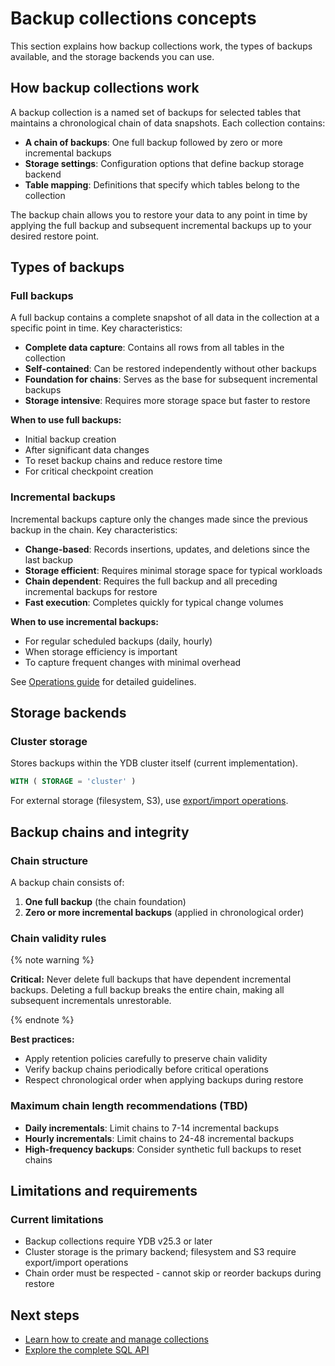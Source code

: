 # Backup collections concepts

This section explains how backup collections work, the types of backups available, and the storage backends you can use.

## How backup collections work

A backup collection is a named set of backups for selected tables that maintains a chronological chain of data snapshots. Each collection contains:

- **A chain of backups**: One full backup followed by zero or more incremental backups
- **Storage settings**: Configuration options that define backup storage backend
- **Table mapping**: Definitions that specify which tables belong to the collection

The backup chain allows you to restore your data to any point in time by applying the full backup and subsequent incremental backups up to your desired restore point.

## Types of backups

### Full backups

A full backup contains a complete snapshot of all data in the collection at a specific point in time. Key characteristics:

- **Complete data capture**: Contains all rows from all tables in the collection
- **Self-contained**: Can be restored independently without other backups
- **Foundation for chains**: Serves as the base for subsequent incremental backups
- **Storage intensive**: Requires more storage space but faster to restore

**When to use full backups:**
- Initial backup creation
- After significant data changes
- To reset backup chains and reduce restore time
- For critical checkpoint creation

### Incremental backups

Incremental backups capture only the changes made since the previous backup in the chain. Key characteristics:

- **Change-based**: Records insertions, updates, and deletions since the last backup
- **Storage efficient**: Requires minimal storage space for typical workloads
- **Chain dependent**: Requires the full backup and all preceding incremental backups for restore
- **Fast execution**: Completes quickly for typical change volumes

**When to use incremental backups:**
- For regular scheduled backups (daily, hourly)
- When storage efficiency is important
- To capture frequent changes with minimal overhead

See [Operations guide](operations.md#taking-backups) for detailed guidelines.

## Storage backends

### Cluster storage

Stores backups within the YDB cluster itself (current implementation).

```sql
WITH ( STORAGE = 'cluster' )
```

For external storage (filesystem, S3), use [export/import operations](operations.md#restore-operations).

## Backup chains and integrity

### Chain structure

A backup chain consists of:
1. **One full backup** (the chain foundation)
2. **Zero or more incremental backups** (applied in chronological order)

### Chain validity rules

{% note warning %}

**Critical:** Never delete full backups that have dependent incremental backups. Deleting a full backup breaks the entire chain, making all subsequent incrementals unrestorable.

{% endnote %}

**Best practices:**
- Apply retention policies carefully to preserve chain validity
- Verify backup chains periodically before critical operations
- Respect chronological order when applying backups during restore

### Maximum chain length recommendations (TBD)

- **Daily incrementals**: Limit chains to 7-14 incremental backups
- **Hourly incrementals**: Limit chains to 24-48 incremental backups
- **High-frequency backups**: Consider synthetic full backups to reset chains

## Limitations and requirements

### Current limitations

- Backup collections require YDB v25.3 or later
- Cluster storage is the primary backend; filesystem and S3 require export/import operations
- Chain order must be respected - cannot skip or reorder backups during restore

## Next steps

- [Learn how to create and manage collections](operations.md)
- [Explore the complete SQL API](sql-api.md)
